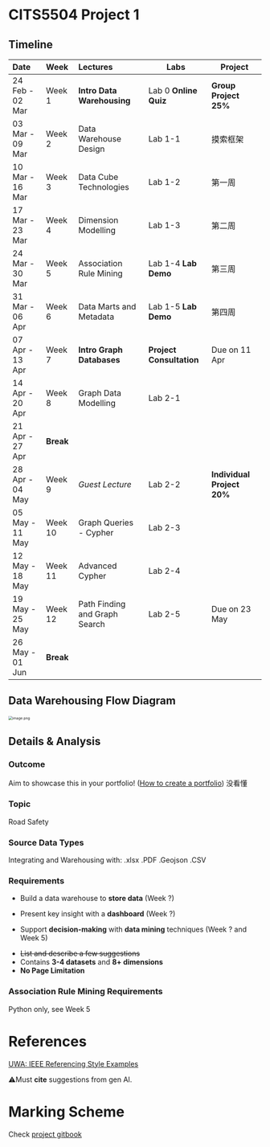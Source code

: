 # CITS5504 Project 1

## Timeline

| Date            | Week      | Lectures                      | Labs                      | Project                    |
| :-------------- | :-------- | :---------------------------- | ------------------------- | -------------------------- |
| 24 Feb - 02 Mar | Week 1    | **Intro Data Warehousing**    | Lab 0	**Online  Quiz** | **Group Project 25%**      |
| 03 Mar - 09 Mar | Week 2    | Data Warehouse Design         | Lab 1-1                   | 摸索框架                   |
| 10 Mar - 16 Mar | Week 3    | Data Cube Technologies        | Lab 1-2                   | 第一周                     |
| 17 Mar - 23 Mar | Week 4    | Dimension Modelling           | Lab 1-3                   | 第二周                     |
| 24 Mar - 30 Mar | Week 5    | Association Rule Mining       | Lab 1-4	**Lab  Demo**  | 第三周                     |
| 31 Mar - 06 Apr | Week 6    | Data Marts and Metadata       | Lab 1-5	**Lab Demo**   | 第四周                     |
| 07 Apr - 13 Apr | Week 7    | **Intro Graph Databases**     | **Project Consultation**  | Due on 11 Apr              |
| 14 Apr - 20 Apr | Week 8    | Graph Data Modelling          | Lab 2-1                   |                            |
| 21 Apr - 27 Apr | **Break** |                               |                           |                            |
| 28 Apr - 04 May | Week 9    | *Guest Lecture*               | Lab 2-2                   | **Individual Project 20%** |
| 05 May - 11 May | Week 10   | Graph Queries - Cypher        | Lab 2-3                   |                            |
| 12 May - 18 May | Week 11   | Advanced Cypher               | Lab 2-4                   |                            |
| 19 May - 25 May | Week 12   | Path Finding and Graph Search | Lab 2-5                   | Due on 23 May              |
| 26 May - 01 Jun | **Break** |                               |                           |                            |



## Data Warehousing Flow Diagram

<img src="https://s2.loli.net/2025/03/03/d3Dw12vpkCO5BUf.png" alt="image.png" style="zoom:50%;" />

## Details & Analysis

### Outcome

Aim to showcase this in your portfolio! ([How to create a portfolio](https://www.w3schools.com/howto/howto_website_create_portfolio.asp))	没看懂

### Topic

Road Safety

### Source Data Types

Integrating and Warehousing with:	.xlsx	.PDF	.Geojson	.CSV

### Requirements

* Build a data warehouse to **store data** (Week ?)

* Present key insight with a **dashboard** (Week ?)

* Support **decision-making** with **data mining** techniques (Week ? and Week 5)

- ~~List and describe a few suggestions~~
- Contains **3-4 datasets** and **8+ dimensions**
- **No Page Limitation**

### Association Rule Mining Requirements

Python only, see Week 5



# References

[UWA: IEEE Referencing Style Examples](https://guides.library.uwa.edu.au/IEEE/Examples)

⚠️Must **cite** suggestions from gen AI.

# Marking Scheme

Check [project gitbook](https://csse-uwa.gitbook.io/data-warehouse-project-1-s1-2025)